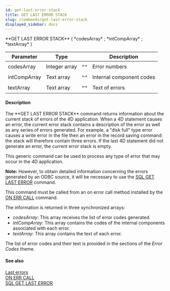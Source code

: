 ```yaml
---
id: get-last-error-stack
title: GET LAST ERROR STACK
slug: /commands/get-last-error-stack
displayed_sidebar: docs
---
```


<!--REF #_command_.GET LAST ERROR STACK.Syntax-->**GET LAST ERROR STACK** ( *codesArray* ; *intCompArray* ; *textArray* )<!-- END REF-->
<!--REF #_command_.GET LAST ERROR STACK.Params-->
| Parameter | Type |  | Description |
| --- | --- | --- | --- |
| codesArray | Integer array | &#x1F858; | Error numbers |
| intCompArray | Text array | &#x1F858; | Internal component codes |
| textArray | Text array | &#x1F858; | Text of errors |

<!-- END REF-->

#### Description 

<!--REF #_command_.GET LAST ERROR STACK.Summary-->The **GET LAST ERROR STACK** command returns information about the current stack of errors of the 4D application.<!-- END REF--> When a 4D statement causes an error, the current error stack contains a description of the error as well as any series of errors generated. For example, a "disk full" type error causes a write error in the file then an error in the record saving command: the stack will therefore contain three errors. If the last 4D statement did not generate an error, the current error stack is empty.

This generic command can be used to process any type of error that may occur in the 4D application. 

**Note:** However, to obtain detailed information concerning the errors generated by an ODBC source, it will be necessary to use the [SQL GET LAST ERROR](sql-get-last-error.md) command.

This command must be called from an on error call method installed by the [ON ERR CALL](on-err-call.md) command.

The information is returned in three synchronized arrays:

* *codesArray*: This array receives the list of error codes generated.
* *intCompArray*: This array contains the codes of the internal components associated with each error.
* *textArray*: This array contains the text of each error.

The list of error codes and their text is provided in the sections of the *Error Codes* theme.

#### See also 

[Last errors](last-errors.md)  
[ON ERR CALL](on-err-call.md)  
[SQL GET LAST ERROR](sql-get-last-error.md)  